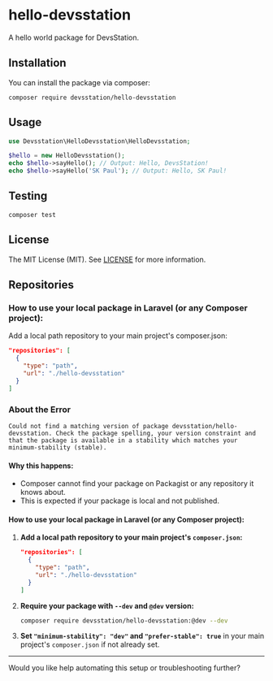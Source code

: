 # hello-devsstation

A hello world package for DevsStation.

## Installation

You can install the package via composer:

```
composer require devsstation/hello-devsstation
```

## Usage

```php
use Devsstation\HelloDevsstation\HelloDevsstation;

$hello = new HelloDevsstation();
echo $hello->sayHello(); // Output: Hello, DevsStation!
echo $hello->sayHello('SK Paul'); // Output: Hello, SK Paul!
```

## Testing

```
composer test
```

## License

The MIT License (MIT). See [LICENSE](LICENSE) for more information.

## Repositories
### How to use your local package in Laravel (or any Composer project):
Add a local path repository to your main project's composer.json:

```json
"repositories": [
  {
    "type": "path",
    "url": "./hello-devsstation"
  }
]
```

### About the Error

```
Could not find a matching version of package devsstation/hello-devsstation. Check the package spelling, your version constraint and that the package is available in a stability which matches your minimum-stability (stable).
```

#### Why this happens:
- Composer cannot find your package on Packagist or any repository it knows about.
- This is expected if your package is local and not published.

#### How to use your local package in Laravel (or any Composer project):

1. **Add a local path repository to your main project's `composer.json`:**

   ```json
   "repositories": [
     {
       "type": "path",
       "url": "./hello-devsstation"
     }
   ]
   ```

2. **Require your package with `--dev` and `@dev` version:**

   ```sh
   composer require devsstation/hello-devsstation:@dev --dev
   ```

3. **Set `"minimum-stability": "dev"` and `"prefer-stable": true`** in your main project's `composer.json` if not already set.

---

Would you like help automating this setup or troubleshooting further?